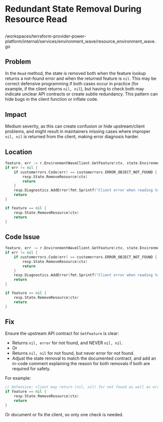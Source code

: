 # Redundant State Removal During Resource Read

##

/workspaces/terraform-provider-power-platform/internal/services/environment_wave/resource_environment_wave.go

## Problem

In the `Read` method, the state is removed both when the feature lookup returns a not-found error and when the returned feature is `nil`. This may be correct defensive programming if both cases occur in practice (for example, if the client returns `nil, nil`), but having to check both may indicate unclear API contracts or create subtle redundancy. This pattern can hide bugs in the client function or inflate code.

## Impact

Medium severity, as this can create confusion or hide upstream/client problems, and might result in maintainers missing cases where improper `nil, nil` is returned from the client, making error diagnosis harder.

## Location

```go
feature, err := r.EnvironmentWaveClient.GetFeature(ctx, state.EnvironmentId.ValueString(), state.FeatureName.ValueString())
if err != nil {
	if customerrors.Code(err) == customerrors.ERROR_OBJECT_NOT_FOUND {
		resp.State.RemoveResource(ctx)
		return
	}
	resp.Diagnostics.AddError(fmt.Sprintf("Client error when reading %s", r.FullTypeName()), err.Error())
	return
}

if feature == nil {
	resp.State.RemoveResource(ctx)
	return
}
```

## Code Issue

```go
feature, err := r.EnvironmentWaveClient.GetFeature(ctx, state.EnvironmentId.ValueString(), state.FeatureName.ValueString())
if err != nil {
	if customerrors.Code(err) == customerrors.ERROR_OBJECT_NOT_FOUND {
		resp.State.RemoveResource(ctx)
		return
	}
	resp.Diagnostics.AddError(fmt.Sprintf("Client error when reading %s", r.FullTypeName()), err.Error())
	return
}

if feature == nil {
	resp.State.RemoveResource(ctx)
	return
}
```

## Fix

Ensure the upstream API contract for `GetFeature` is clear:
- Returns `nil, error` for not found, and NEVER `nil, nil`.
- Or
- Returns `nil, nil` for not found, but never error for not found.
- Adjust the state removal to match the documented contract, and add an in-code comment explaining the reason for both removals if both are required for safety.

For example:

```go
// Defensive: client may return (nil, nil) for not found as well as error
if feature == nil {
	resp.State.RemoveResource(ctx)
	return
}
```

Or document or fix the client, so only one check is needed.